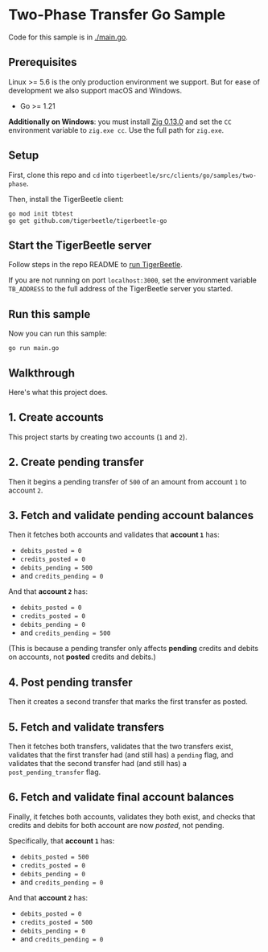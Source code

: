 <!-- This file is generated by [/src/scripts/client_readmes.zig](/src/scripts/client_readmes.zig). -->
# Two-Phase Transfer Go Sample

Code for this sample is in [./main.go](./main.go).

## Prerequisites

Linux >= 5.6 is the only production environment we
support. But for ease of development we also support macOS and Windows.
* Go >= 1.21

**Additionally on Windows**: you must install [Zig
0.13.0](https://ziglang.org/download/#release-0.13.0) and set the
`CC` environment variable to `zig.exe cc`. Use the full path for
`zig.exe`.

## Setup

First, clone this repo and `cd` into `tigerbeetle/src/clients/go/samples/two-phase`.

Then, install the TigerBeetle client:

```console
go mod init tbtest
go get github.com/tigerbeetle/tigerbeetle-go
```

## Start the TigerBeetle server

Follow steps in the repo README to [run
TigerBeetle](/README.md#running-tigerbeetle).

If you are not running on port `localhost:3000`, set
the environment variable `TB_ADDRESS` to the full
address of the TigerBeetle server you started.

## Run this sample

Now you can run this sample:

```console
go run main.go
```

## Walkthrough

Here's what this project does.

## 1. Create accounts

This project starts by creating two accounts (`1` and `2`).

## 2. Create pending transfer

Then it begins a
pending transfer of `500` of an amount from account `1` to
account `2`.

## 3. Fetch and validate pending account balances

Then it fetches both accounts and validates that **account `1`** has:
 * `debits_posted = 0`
 * `credits_posted = 0`
 * `debits_pending = 500`
 * and `credits_pending = 0`

And that **account `2`** has:
 * `debits_posted = 0`
 * `credits_posted = 0`
 * `debits_pending = 0`
 * and `credits_pending = 500`

(This is because a pending
transfer only affects **pending** credits and debits on accounts,
not **posted** credits and debits.)

## 4. Post pending transfer

Then it creates a second transfer that marks the first
transfer as posted.

## 5. Fetch and validate transfers

Then it fetches both transfers, validates
that the two transfers exist, validates that the first
transfer had (and still has) a `pending` flag, and validates
that the second transfer had (and still has) a
`post_pending_transfer` flag.

## 6. Fetch and validate final account balances

Finally, it fetches both accounts, validates they both exist,
and checks that credits and debits for both account are now
*posted*, not pending.

Specifically, that **account `1`** has:
 * `debits_posted = 500`
 * `credits_posted = 0`
 * `debits_pending = 0`
 * and `credits_pending = 0`

And that **account `2`** has:
 * `debits_posted = 0`
 * `credits_posted = 500`
 * `debits_pending = 0`
 * and `credits_pending = 0`

